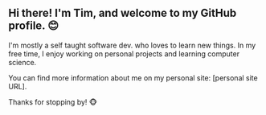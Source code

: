 ## Hi there! I'm Tim, and welcome to my GitHub profile. 😊

I'm mostly a self taught software dev. who loves to learn new things. In my free time, I enjoy working on personal projects and learning computer science.

You can find more information about me on my personal site: [personal site URL].

Thanks for stopping by! 🐵
